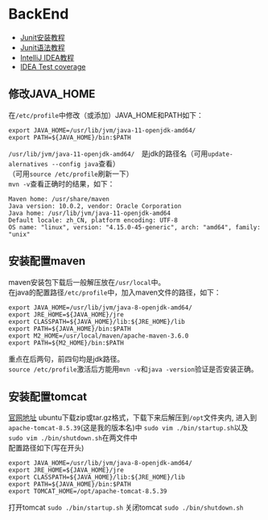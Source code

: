 # BackEnd

- [Junit安装教程](https://www.jianshu.com/p/b7280027755c)
- [Junit语法教程](https://www.w3cschool.cn/junit/2wjx1hvc.html)
- [IntelliJ IDEA教程](https://blog.csdn.net/antony9118/article/details/51736135)
- [IDEA Test coverage](https://www.jianshu.com/p/ca3b91e85fea)

## 修改JAVA_HOME
在```/etc/profile```中修改（或添加）JAVA_HOME和PATH如下：
```
export JAVA_HOME=/usr/lib/jvm/java-11-openjdk-amd64/
export PATH=${JAVA_HOME}/bin:$PATH
```
```/usr/lib/jvm/java-11-openjdk-amd64/```　是jdk的路径名（可用```update-alernatives --config java```查看）  
（可用```source /etc/profile```刷新一下）  
```mvn -v```查看正确时的结果，如下：
```
Maven home: /usr/share/maven
Java version: 10.0.2, vendor: Oracle Corporation
Java home: /usr/lib/jvm/java-11-openjdk-amd64
Default locale: zh_CN, platform encoding: UTF-8
OS name: "linux", version: "4.15.0-45-generic", arch: "amd64", family: "unix"

```
## 安装配置maven
maven安装包下载后一般解压放在```/usr/local```中。  
在java的配置路径```/etc/profile```中，加入maven文件的路径，如下：
```
export JAVA_HOME=/usr/lib/jvm/java-8-openjdk-amd64/
export JRE_HOME=${JAVA_HOME}/jre
export CLASSPATH=${JAVA_HOME}/lib:${JRE_HOME}/lib
export PATH=${JAVA_HOME}/bin:$PATH
export M2_HOME=/usr/local/maven/apache-maven-3.6.0
export PATH=${M2_HOME}/bin:$PATH
```
重点在后两句，前四句均是jdk路径。  
```source /etc/profile```激活后方能用```mvn -v```和```java -version```验证是否安装正确。
## 安装配置tomcat
[官网地址](http://tomcat.apache.org/download-80.cgi)
ubuntu下载zip或tar.gz格式，下载下来后解压到```/opt```文件夹内, 进入到```apache-tomcat-8.5.39```(这是我的版本名)中
```sudo vim ./bin/startup.sh```以及```sudo vim ./bin/shutdown.sh```在两文件中  
配置路径如下(写在开头)
```
export JAVA_HOME=/usr/lib/jvm/java-8-openjdk-amd64/
export JRE_HOME=${JAVA_HOME}/jre
export CLASSPATH=${JAVA_HOME}/lib:${JRE_HOME}/lib
export PATH=${JAVA_HOME}/bin:$PATH
export TOMCAT_HOME=/opt/apache-tomcat-8.5.39
```
打开tomcat
```sudo ./bin/startup.sh```
关闭tomcat
```sudo ./bin/shutdown.sh```
